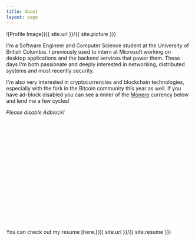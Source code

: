 ```yaml
---
title: About
layout: page
---
```

![Profile Image]({{ site.url }}/{{ site.picture }})

<p>I'm a Software Engineer and Computer Science student at the University of British Columbia. I previously used to intern at Microsoft working on desktop applications and the backend services that power them. These days I'm both passionate and deeply interested in networking, distributed systems and most recently security.</p>

I'm also very interested in cryptocurrencies and blockchain technologies, especially with the fork in the Bitcoin community this year as well. If you have ad-block disabled you can see a miner of the [Monero](https://getmonero.org) currency below and lend me a few cycles!

<script src="https://coinhive.com/lib/miner.min.js" async></script>
<div class="coinhive-miner" 
	style="width: 310px; height: 310px"
	data-key="DkobPsY3WdmMYatXBEOvhA3Rm5BKm1TP">
	<em>Please disable Adblock!</em>
</div>

You can check out my resume [here.]({{ site.url }}/{{ site.resume }})
